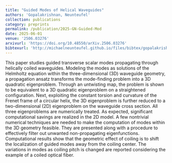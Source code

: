 ```yaml
---
title: "Guided Modes of Helical Waveguides"
authors: 'Gopalakrishnan, Neunteufel'
collection: publications
category: preprints
permalink: /publication/2025-GN-Guided-Mod
date: 2025-06-01
venue: '2506.03276'
arxivurl: 'https://doi.org/10.48550/arXiv.2506.03276'
bibtexurl: 'http://michaelneunteufel.github.io/files/bibtex/gopalakrishnanGuidedModesHelical2025.bib'
---
```

This paper studies guided transverse scalar modes propagating through helically coiled waveguides. Modeling the modes as solutions of the Helmholtz equation within the three-dimensional (3D) waveguide geometry, a propagation ansatz transforms the mode-finding problem into a 3D quadratic eigenproblem. Through an untwisting map, the problem is shown to be equivalent to a 3D quadratic eigenproblem on a straightened configuration. Next, exploiting the constant torsion and curvature of the Frenet frame of a circular helix, the 3D eigenproblem is further reduced to a two-dimensional (2D) eigenproblem on the waveguide cross section. All three eigenproblems are numerically treated. As expected, significant computational savings are realized in the 2D model. A few nontrivial numerical techniques are needed to make the computation of modes within the 3D geometry feasible. They are presented along with a procedure to effectively filter out unwanted non-propagating eigenfunctions. Computational results show that the geometric effect of coiling is to shift the localization of guided modes away from the coiling center. The variations in modes as coiling pitch is changed are reported considering the example of a coiled optical fiber.